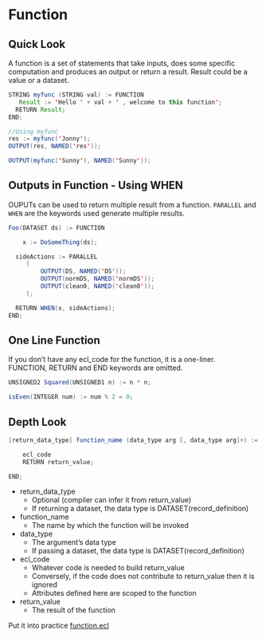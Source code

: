 # Function

## Quick Look
A function is a set of statements that take inputs, does some specific computation and produces an output or return a result. Result could be a value or a dataset.

```java
STRING myfunc (STRING val) := FUNCTION
   Result := 'Hello ' + val + ' , welcome to this function';
  RETURN Result;
END;

//Using myfunc
res := myfunc('Jonny');
OUTPUT(res, NAMED('res'));

OUTPUT(myfunc('Sunny'), NAMED('Sunny'));
```
## Outputs in Function - Using WHEN
OUPUTs can be used to return multiple result from a function. `PARALLEL` and `WHEN` are the keywords used generate multiple results.

```java
Foo(DATASET ds) := FUNCTION

    x := DoSomeThing(ds);

  sideActions := PARALLEL
     (
         OUTPUT(DS, NAMED('DS'));
         OUTPUT(normDS, NAMED('normDS'));
         OUTPUT(clean0, NAMED('clean0'));
     );

  RETURN WHEN(x, sideActions);
END;
```
## One Line Function
If you don’t have any ecl_code for the function, it is a one-liner. \
FUNCTION, RETURN and END keywords are omitted. 

```java
UNSIGNED2 Squared(UNSIGNED1 n) := n * n;

isEven(INTEGER num) := num % 2 = 0;
```

## Depth Look

```java
[return_data_type] function_name (data_type arg [, data_type arg]+) := FUNCTION

    ecl_code  
    RETURN return_value;

END;
```

* return_data_type
    * Optional (compiler can infer it from return_value)
    * If returning a dataset, the data type is DATASET(record_definition)
* function_name
    * The name by which the function will be invoked
* data_type
    * The argument’s data type
    * If passing a dataset, the data type is DATASET(record_definition)
* ecl_code
    * Whatever code is needed to build return_value
    * Conversely, if the code does not contribute to return_value then it is ignored
    * Attributes defined here are scoped to the function
* return_value
    * The result of the function




Put it into practice [function.ecl](/source/ecl/function.ecl)
